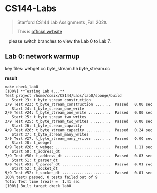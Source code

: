 # CS144-Labs

>   Stanford CS144 Lab Assignments ,Fall 2020.
>
>   This is [official website](https://cs144.github.io/)

&nbsp;&nbsp; please switch branches to view the Lab 0 to Lab 7. 

## Lab 0: network warmup

key files: webget.cc byte_stream.hh byte_stream.cc

**result**

```
make check_lab0   
[100%] **Testing Lab 0...**  
Test project /home/comix/CS144/Labs/lab0/sponge/build  
   Start 23: t_byte_stream_construction   
1/9 Test #23: t_byte_stream_construction .......  Passed   0.00 sec   
   Start 24: t_byte_stream_one_write   
2/9 Test #24: t_byte_stream_one_write ..........  Passed   0.00 sec   
   Start 25: t_byte_stream_two_writes   
3/9 Test #25: t_byte_stream_two_writes .........  Passed   0.00 sec     
   Start 26: t_byte_stream_capacity   
4/9 Test #26: t_byte_stream_capacity ...........  Passed   0.24 sec   
   Start 27: t_byte_stream_many_writes   
5/9 Test #27: t_byte_stream_many_writes ........  Passed   0.00 sec   
   Start 28: t_webget   
6/9 Test #28: t_webget .........................  Passed   1.11 sec   
   Start 50: t_address_dt   
7/9 Test #50: t_address_dt .....................  Passed   0.03 sec   
   Start 51: t_parser_dt   
8/9 Test #51: t_parser_dt ......................  Passed   0.01 sec   
   Start 52: t_socket_dt   
9/9 Test #52: t_socket_dt ......................  Passed   0.01 sec    
100% tests passed, 0 tests failed out of 9    
Total Test time (real) =  1.41 sec   
[100%] Built target check_lab0
```